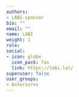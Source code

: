```yaml
---
authors:
- LABI-sponsor
bio: ""
email: ""
name: LABI
weight: 1
role: 
social:
- icon: globe
  icon_pack: fas
  link: https://labi.lat/
superuser: false
user_groups:
- Anteriores
---
```

